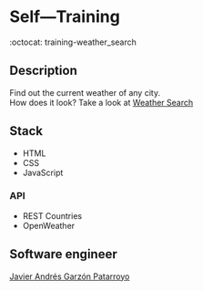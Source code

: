 # Self―Training
:octocat: training-weather_search

## Description
Find out the current weather of any city.  
How does it look? Take a look at [Weather Search](https://javierandresgp.github.io/training-weather_search/)

## Stack
* HTML
* CSS
* JavaScript
### API
* REST Countries
* OpenWeather

## Software engineer
[Javier Andrés Garzón Patarroyo](https://www.javierandresgp.com)
